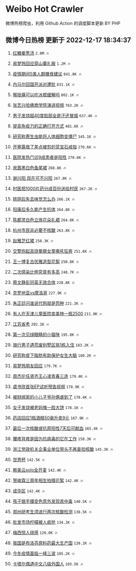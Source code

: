 # Weibo Hot Crawler 



微博热榜爬虫，利用 Github Action 的调度脚本更新 BY PHP 


## 微博今日热榜 更新于 2022-12-17 18:34:37 
1. [红糖姜葱汤](https://s.weibo.com/weibo?q=%23%E7%BA%A2%E7%B3%96%E5%A7%9C%E8%91%B1%E6%B1%A4%23&t=31&band_rank=1&Refer=top) `2.0M 🔥` 

1. [易梦玲回应穿山寨礼服](https://s.weibo.com/weibo?q=%23%E6%98%93%E6%A2%A6%E7%8E%B2%E5%9B%9E%E5%BA%94%E7%A9%BF%E5%B1%B1%E5%AF%A8%E7%A4%BC%E6%9C%8D%23&t=31&band_rank=2&Refer=top) `1.2M 🔥` 

1. [疫情期间5类人群膳食建议](https://s.weibo.com/weibo?q=%23%E7%96%AB%E6%83%85%E6%9C%9F%E9%97%B45%E7%B1%BB%E4%BA%BA%E7%BE%A4%E8%86%B3%E9%A3%9F%E5%BB%BA%E8%AE%AE%23&t=31&band_rank=3&Refer=top) `841.8K 🔥` 

1. [内马尔回国开派对遭批](https://s.weibo.com/weibo?q=%23%E5%86%85%E9%A9%AC%E5%B0%94%E5%9B%9E%E5%9B%BD%E5%BC%80%E6%B4%BE%E5%AF%B9%E9%81%AD%E6%89%B9%23&t=31&band_rank=4&Refer=top) `831.1K 🔥` 

1. [喉咙痛可以吃冰棍缓解吗](https://s.weibo.com/weibo?q=%23%E5%96%89%E5%92%99%E7%97%9B%E5%8F%AF%E4%BB%A5%E5%90%83%E5%86%B0%E6%A3%8D%E7%BC%93%E8%A7%A3%E5%90%97%23&t=31&band_rank=5&Refer=top) `802.1K 🔥` 

1. [张艺兴哈佛商学院演讲视频](https://s.weibo.com/weibo?q=%23%E5%BC%A0%E8%89%BA%E5%85%B4%E5%93%88%E4%BD%9B%E5%95%86%E5%AD%A6%E9%99%A2%E6%BC%94%E8%AE%B2%E8%A7%86%E9%A2%91%23&t=31&band_rank=6&Refer=top) `763.2K 🔥` 

1. [男子发烧超40度脸部全是汗还冒烟](https://s.weibo.com/weibo?q=%23%E7%94%B7%E5%AD%90%E5%8F%91%E7%83%A7%E8%B6%8540%E5%BA%A6%E8%84%B8%E9%83%A8%E5%85%A8%E6%98%AF%E6%B1%97%E8%BF%98%E5%86%92%E7%83%9F%23&t=31&band_rank=7&Refer=top) `637.4K 🔥` 

1. [提高免疫力的正确打开方式](https://s.weibo.com/weibo?q=%23%E6%8F%90%E9%AB%98%E5%85%8D%E7%96%AB%E5%8A%9B%E7%9A%84%E6%AD%A3%E7%A1%AE%E6%89%93%E5%BC%80%E6%96%B9%E5%BC%8F%23&t=31&band_rank=8&Refer=top) `481.6K 🔥` 

1. [研究称寄生虫能将人体细胞变僵尸](https://s.weibo.com/weibo?q=%23%E7%A0%94%E7%A9%B6%E7%A7%B0%E5%AF%84%E7%94%9F%E8%99%AB%E8%83%BD%E5%B0%86%E4%BA%BA%E4%BD%93%E7%BB%86%E8%83%9E%E5%8F%98%E5%83%B5%E5%B0%B8%23&t=31&band_rank=9&Refer=top) `345.1K 🔥` 

1. [开塞露救了差点被剪的蓝宝石戒指](https://s.weibo.com/weibo?q=%23%E5%BC%80%E5%A1%9E%E9%9C%B2%E6%95%91%E4%BA%86%E5%B7%AE%E7%82%B9%E8%A2%AB%E5%89%AA%E7%9A%84%E8%93%9D%E5%AE%9D%E7%9F%B3%E6%88%92%E6%8C%87%23&t=31&band_rank=10&Refer=top) `270.6K 🔥` 

1. [医院发热门诊9成患者是阳性](https://s.weibo.com/weibo?q=%23%E5%8C%BB%E9%99%A2%E5%8F%91%E7%83%AD%E9%97%A8%E8%AF%8A9%E6%88%90%E6%82%A3%E8%80%85%E6%98%AF%E9%98%B3%E6%80%A7%23&t=31&band_rank=11&Refer=top) `270.6K 🔥` 

1. [宋茜黑白色鱼尾裙](https://s.weibo.com/weibo?q=%23%E5%AE%8B%E8%8C%9C%E9%BB%91%E7%99%BD%E8%89%B2%E9%B1%BC%E5%B0%BE%E8%A3%99%23&t=31&band_rank=12&Refer=top) `268.8K 🔥` 

1. [谢兴阳 现在可不兴阳](https://s.weibo.com/weibo?q=%E8%B0%A2%E5%85%B4%E9%98%B3%20%E7%8E%B0%E5%9C%A8%E5%8F%AF%E4%B8%8D%E5%85%B4%E9%98%B3&t=31&band_rank=13&Refer=top) `267.8K 🔥` 

1. [村医把1000片药分成百份送给村民](https://s.weibo.com/weibo?q=%23%E6%9D%91%E5%8C%BB%E6%8A%8A1000%E7%89%87%E8%8D%AF%E5%88%86%E6%88%90%E7%99%BE%E4%BB%BD%E9%80%81%E7%BB%99%E6%9D%91%E6%B0%91%23&t=31&band_rank=14&Refer=top) `267.2K 🔥` 

1. [转阴后失去味觉怎么办](https://s.weibo.com/weibo?q=%23%E8%BD%AC%E9%98%B4%E5%90%8E%E5%A4%B1%E5%8E%BB%E5%91%B3%E8%A7%89%E6%80%8E%E4%B9%88%E5%8A%9E%23&t=31&band_rank=15&Refer=top) `266.1K 🔥` 

1. [阳康后多久能产生抗体](https://s.weibo.com/weibo?q=%23%E9%98%B3%E5%BA%B7%E5%90%8E%E5%A4%9A%E4%B9%85%E8%83%BD%E4%BA%A7%E7%94%9F%E6%8A%97%E4%BD%93%23&t=31&band_rank=16&Refer=top) `264.8K 🔥` 

1. [陈都灵白色立体花朵礼裙](https://s.weibo.com/weibo?q=%23%E9%99%88%E9%83%BD%E7%81%B5%E7%99%BD%E8%89%B2%E7%AB%8B%E4%BD%93%E8%8A%B1%E6%9C%B5%E7%A4%BC%E8%A3%99%23&t=31&band_rank=17&Refer=top) `264.8K 🔥` 

1. [杭州市民非必要不核酸](https://s.weibo.com/weibo?q=%23%E6%9D%AD%E5%B7%9E%E5%B8%82%E6%B0%91%E9%9D%9E%E5%BF%85%E8%A6%81%E4%B8%8D%E6%A0%B8%E9%85%B8%23&t=31&band_rank=18&Refer=top) `263.8K 🔥` 

1. [赵雅芝红裙](https://s.weibo.com/weibo?q=%23%E8%B5%B5%E9%9B%85%E8%8A%9D%E7%BA%A2%E8%A3%99%23&t=31&band_rank=19&Refer=top) `258.3K 🔥` 

1. [交警抱起高烧晕厥女童嘶吼狂奔](https://s.weibo.com/weibo?q=%23%E4%BA%A4%E8%AD%A6%E6%8A%B1%E8%B5%B7%E9%AB%98%E7%83%A7%E6%99%95%E5%8E%A5%E5%A5%B3%E7%AB%A5%E5%98%B6%E5%90%BC%E7%8B%82%E5%A5%94%23&t=31&band_rank=20&Refer=top) `251.6K 🔥` 

1. [王一博复古优雅造型花絮](https://s.weibo.com/weibo?q=%23%E7%8E%8B%E4%B8%80%E5%8D%9A%E5%A4%8D%E5%8F%A4%E4%BC%98%E9%9B%85%E9%80%A0%E5%9E%8B%E8%8A%B1%E7%B5%AE%23&t=31&band_rank=21&Refer=top) `250.8K 🔥` 

1. [二次感染比例究竟有多高](https://s.weibo.com/weibo?q=%23%E4%BA%8C%E6%AC%A1%E6%84%9F%E6%9F%93%E6%AF%94%E4%BE%8B%E7%A9%B6%E7%AB%9F%E6%9C%89%E5%A4%9A%E9%AB%98%23&t=31&band_rank=22&Refer=top) `248.7K 🔥` 

1. [蔡文静彭冠英无效合体](https://s.weibo.com/weibo?q=%23%E8%94%A1%E6%96%87%E9%9D%99%E5%BD%AD%E5%86%A0%E8%8B%B1%E6%97%A0%E6%95%88%E5%90%88%E4%BD%93%23&t=31&band_rank=23&Refer=top) `228.8K 🔥` 

1. [克罗地亚vs摩洛哥](https://s.weibo.com/weibo?q=%E5%85%8B%E7%BD%97%E5%9C%B0%E4%BA%9Avs%E6%91%A9%E6%B4%9B%E5%93%A5&t=31&band_rank=24&Refer=top) `227.9K 🔥` 

1. [朱正廷问谁说代购就是怨种](https://s.weibo.com/weibo?q=%23%E6%9C%B1%E6%AD%A3%E5%BB%B7%E9%97%AE%E8%B0%81%E8%AF%B4%E4%BB%A3%E8%B4%AD%E5%B0%B1%E6%98%AF%E6%80%A8%E7%A7%8D%23&t=31&band_rank=25&Refer=top) `221.3K 🔥` 

1. [有人在天津儿童医院卖美林一瓶2500](https://s.weibo.com/weibo?q=%23%E6%9C%89%E4%BA%BA%E5%9C%A8%E5%A4%A9%E6%B4%A5%E5%84%BF%E7%AB%A5%E5%8C%BB%E9%99%A2%E5%8D%96%E7%BE%8E%E6%9E%97%E4%B8%80%E7%93%B62500%23&t=31&band_rank=26&Refer=top) `211.0K 🔥` 

1. [江苏省考](https://s.weibo.com/weibo?q=%E6%B1%9F%E8%8B%8F%E7%9C%81%E8%80%83&t=31&band_rank=27&Refer=top) `202.1K 🔥` 

1. [第一次见绿眼睛的小猫咪](https://s.weibo.com/weibo?q=%23%E7%AC%AC%E4%B8%80%E6%AC%A1%E8%A7%81%E7%BB%BF%E7%9C%BC%E7%9D%9B%E7%9A%84%E5%B0%8F%E7%8C%AB%E5%92%AA%23&t=31&band_rank=28&Refer=top) `195.8K 🔥` 

1. [骑行男子遇荒废别墅区挑1栋入住](https://s.weibo.com/weibo?q=%23%E9%AA%91%E8%A1%8C%E7%94%B7%E5%AD%90%E9%81%87%E8%8D%92%E5%BA%9F%E5%88%AB%E5%A2%85%E5%8C%BA%E6%8C%911%E6%A0%8B%E5%85%A5%E4%BD%8F%23&t=31&band_rank=29&Refer=top) `183.2K 🔥` 

1. [研究称皮下脂肪有助保护女生大脑](https://s.weibo.com/weibo?q=%23%E7%A0%94%E7%A9%B6%E7%A7%B0%E7%9A%AE%E4%B8%8B%E8%84%82%E8%82%AA%E6%9C%89%E5%8A%A9%E4%BF%9D%E6%8A%A4%E5%A5%B3%E7%94%9F%E5%A4%A7%E8%84%91%23&t=31&band_rank=30&Refer=top) `180.2K 🔥` 

1. [易梦玲朋友回应](https://s.weibo.com/weibo?q=%23%E6%98%93%E6%A2%A6%E7%8E%B2%E6%9C%8B%E5%8F%8B%E5%9B%9E%E5%BA%94%23&t=31&band_rank=31&Refer=top) `179.7K 🔥` 

1. [周杰伦任贤齐王心凌青春三连](https://s.weibo.com/weibo?q=%23%E5%91%A8%E6%9D%B0%E4%BC%A6%E4%BB%BB%E8%B4%A4%E9%BD%90%E7%8E%8B%E5%BF%83%E5%87%8C%E9%9D%92%E6%98%A5%E4%B8%89%E8%BF%9E%23&t=31&band_rank=32&Refer=top) `179.4K 🔥` 

1. [虞书欣首张EP试听预告视频](https://s.weibo.com/weibo?q=%23%E8%99%9E%E4%B9%A6%E6%AC%A3%E9%A6%96%E5%BC%A0EP%E8%AF%95%E5%90%AC%E9%A2%84%E5%91%8A%E8%A7%86%E9%A2%91%23&t=31&band_rank=33&Refer=top) `178.9K 🔥` 

1. [被财阀家的小儿子爷孙俩虐到了](https://s.weibo.com/weibo?q=%23%E8%A2%AB%E8%B4%A2%E9%98%80%E5%AE%B6%E7%9A%84%E5%B0%8F%E5%84%BF%E5%AD%90%E7%88%B7%E5%AD%99%E4%BF%A9%E8%99%90%E5%88%B0%E4%BA%86%23&t=31&band_rank=34&Refer=top) `178.4K 🔥` 

1. [女子发烧被老妈摊一脸大饼](https://s.weibo.com/weibo?q=%23%E5%A5%B3%E5%AD%90%E5%8F%91%E7%83%A7%E8%A2%AB%E8%80%81%E5%A6%88%E6%91%8A%E4%B8%80%E8%84%B8%E5%A4%A7%E9%A5%BC%23&t=31&band_rank=35&Refer=top) `178.1K 🔥` 

1. [药店回应1瓶酒精50毫升卖9元](https://s.weibo.com/weibo?q=%23%E8%8D%AF%E5%BA%97%E5%9B%9E%E5%BA%941%E7%93%B6%E9%85%92%E7%B2%BE50%E6%AF%AB%E5%8D%87%E5%8D%969%E5%85%83%23&t=31&band_rank=36&Refer=top) `167.9K 🔥` 

1. [最后一次核酸或抗原阳性7天后可献血](https://s.weibo.com/weibo?q=%23%E6%9C%80%E5%90%8E%E4%B8%80%E6%AC%A1%E6%A0%B8%E9%85%B8%E6%88%96%E6%8A%97%E5%8E%9F%E9%98%B3%E6%80%A77%E5%A4%A9%E5%90%8E%E5%8F%AF%E7%8C%AE%E8%A1%80%23&t=31&band_rank=37&Refer=top) `165.4K 🔥` 

1. [腰疼背疼是因为抗病毒的它在工作](https://s.weibo.com/weibo?q=%23%E8%85%B0%E7%96%BC%E8%83%8C%E7%96%BC%E6%98%AF%E5%9B%A0%E4%B8%BA%E6%8A%97%E7%97%85%E6%AF%92%E7%9A%84%E5%AE%83%E5%9C%A8%E5%B7%A5%E4%BD%9C%23&t=31&band_rank=38&Refer=top) `158.3K 🔥` 

1. [浙江党政机关企事业单位带头不再查验核酸](https://s.weibo.com/weibo?q=%23%E6%B5%99%E6%B1%9F%E5%85%9A%E6%94%BF%E6%9C%BA%E5%85%B3%E4%BC%81%E4%BA%8B%E4%B8%9A%E5%8D%95%E4%BD%8D%E5%B8%A6%E5%A4%B4%E4%B8%8D%E5%86%8D%E6%9F%A5%E9%AA%8C%E6%A0%B8%E9%85%B8%23&t=31&band_rank=39&Refer=top) `145.3K 🔥` 

1. [世界杯](https://s.weibo.com/weibo?q=%E4%B8%96%E7%95%8C%E6%9D%AF&t=31&band_rank=40&Refer=top) `142.5K 🔥` 

1. [赖美云solo全开麦](https://s.weibo.com/weibo?q=%23%E8%B5%96%E7%BE%8E%E4%BA%91solo%E5%85%A8%E5%BC%80%E9%BA%A6%23&t=31&band_rank=41&Refer=top) `142.4K 🔥` 

1. [贺峻霖三周年相生拍摄花絮](https://s.weibo.com/weibo?q=%23%E8%B4%BA%E5%B3%BB%E9%9C%96%E4%B8%89%E5%91%A8%E5%B9%B4%E7%9B%B8%E7%94%9F%E6%8B%8D%E6%91%84%E8%8A%B1%E7%B5%AE%23&t=31&band_rank=42&Refer=top) `142.4K 🔥` 

1. [成华区](https://s.weibo.com/weibo?q=%23%E6%88%90%E5%8D%8E%E5%8C%BA%23&t=31&band_rank=43&Refer=top) `142.4K 🔥` 

1. [孩子银手镯变色意外发现汞中毒](https://s.weibo.com/weibo?q=%23%E5%AD%A9%E5%AD%90%E9%93%B6%E6%89%8B%E9%95%AF%E5%8F%98%E8%89%B2%E6%84%8F%E5%A4%96%E5%8F%91%E7%8E%B0%E6%B1%9E%E4%B8%AD%E6%AF%92%23&t=31&band_rank=44&Refer=top) `140.5K 🔥` 

1. [郑州研考生须进行两次核酸检测](https://s.weibo.com/weibo?q=%23%E9%83%91%E5%B7%9E%E7%A0%94%E8%80%83%E7%94%9F%E9%A1%BB%E8%BF%9B%E8%A1%8C%E4%B8%A4%E6%AC%A1%E6%A0%B8%E9%85%B8%E6%A3%80%E6%B5%8B%23&t=31&band_rank=45&Refer=top) `138.5K 🔥` 

1. [批发市场柠檬被人疯抢](https://s.weibo.com/weibo?q=%23%E6%89%B9%E5%8F%91%E5%B8%82%E5%9C%BA%E6%9F%A0%E6%AA%AC%E8%A2%AB%E4%BA%BA%E7%96%AF%E6%8A%A2%23&t=31&band_rank=46&Refer=top) `134.3K 🔥` 

1. [梅西惊人球感](https://s.weibo.com/weibo?q=%23%E6%A2%85%E8%A5%BF%E6%83%8A%E4%BA%BA%E7%90%83%E6%84%9F%23&t=31&band_rank=47&Refer=top) `126.0K 🔥` 

1. [我国是布洛芬原料药最大生产国](https://s.weibo.com/weibo?q=%23%E6%88%91%E5%9B%BD%E6%98%AF%E5%B8%83%E6%B4%9B%E8%8A%AC%E5%8E%9F%E6%96%99%E8%8D%AF%E6%9C%80%E5%A4%A7%E7%94%9F%E4%BA%A7%E5%9B%BD%23&t=31&band_rank=48&Refer=top) `120.2K 🔥` 

1. [今冬疫情面临一峰三波](https://s.weibo.com/weibo?q=%23%E4%BB%8A%E5%86%AC%E7%96%AB%E6%83%85%E9%9D%A2%E4%B8%B4%E4%B8%80%E5%B3%B0%E4%B8%89%E6%B3%A2%23&t=31&band_rank=49&Refer=top) `105.2K 🔥` 

1. [卡塔尔偶遇中文八级外国人](https://s.weibo.com/weibo?q=%23%E5%8D%A1%E5%A1%94%E5%B0%94%E5%81%B6%E9%81%87%E4%B8%AD%E6%96%87%E5%85%AB%E7%BA%A7%E5%A4%96%E5%9B%BD%E4%BA%BA%23&t=31&band_rank=50&Refer=top) `103.5K 🔥` 

